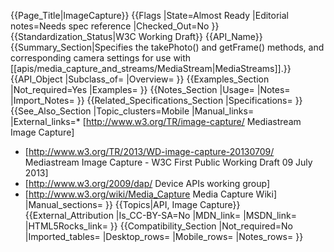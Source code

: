 {{Page_Title|ImageCapture}}
{{Flags
|State=Almost Ready
|Editorial notes=Needs spec reference
|Checked_Out=No
}}
{{Standardization_Status|W3C Working Draft}}
{{API_Name}}
{{Summary_Section|Specifies the takePhoto() and getFrame() methods, and corresponding camera settings for use with [[apis/media_capture_and_streams/MediaStream|MediaStreams]].}}
{{API_Object
|Subclass_of=
|Overview=
}}
{{Examples_Section
|Not_required=Yes
|Examples=
}}
{{Notes_Section
|Usage=
|Notes=
|Import_Notes=
}}
{{Related_Specifications_Section
|Specifications=
}}
{{See_Also_Section
|Topic_clusters=Mobile
|Manual_links=
|External_links=* [http://www.w3.org/TR/image-capture/ Mediastream Image Capture]
* [http://www.w3.org/TR/2013/WD-image-capture-20130709/ Mediastream Image Capture - W3C First Public Working Draft 09 July 2013]
* [http://www.w3.org/2009/dap/ Device APIs working group]
* [http://www.w3.org/wiki/Media_Capture Media Capture Wiki]
|Manual_sections=
}}
{{Topics|API, Image Capture}}
{{External_Attribution
|Is_CC-BY-SA=No
|MDN_link=
|MSDN_link=
|HTML5Rocks_link=
}}
{{Compatibility_Section
|Not_required=No
|Imported_tables=
|Desktop_rows=
|Mobile_rows=
|Notes_rows=
}}